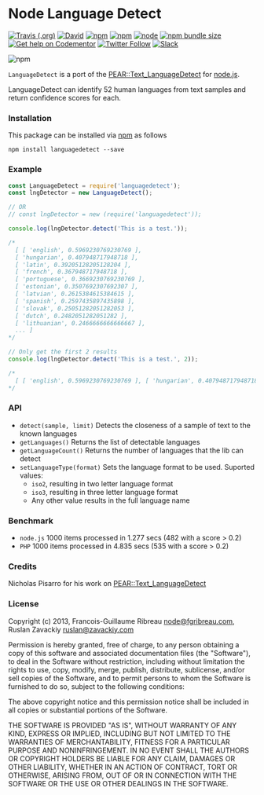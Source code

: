 # Node Language Detect
[![Travis (.org)](https://img.shields.io/travis/FGRibreau/node-language-detect)](http://travis-ci.org/FGRibreau/node-language-detect)
[![David](https://img.shields.io/david/FGRibreau/node-language-detect)](https://david-dm.org/FGRibreau/node-language-detect)
[![npm](https://img.shields.io/npm/v/languagedetect)](https://www.npmjs.com/package/languagedetect)
[![npm](https://img.shields.io/npm/dw/languagedetect)](https://www.npmjs.com/package/languagedetect)
[![node](https://img.shields.io/node/v/languagedetect)](https://www.npmjs.com/package/languagedetect)
[![npm bundle size](https://img.shields.io/bundlephobia/minzip/languagedetect)](https://www.npmjs.com/package/languagedetect)
[![Get help on Codementor](https://img.shields.io/badge/codementor-get%20help-blue.svg)](https://www.codementor.io/francois-guillaume-ribreau?utm_source=github&utm_medium=button&utm_term=francois-guillaume-ribreau&utm_campaign=github)
[![Twitter Follow](https://img.shields.io/twitter/follow/FGRibreau?style=social)](https://twitter.com/FGRibreau) [![Slack](https://img.shields.io/badge/Slack-Join%20our%20tech%20community-17202A?logo=slack)](https://join.slack.com/t/fgribreau/shared_invite/zt-edpjwt2t-Zh39mDUMNQ0QOr9qOj~jrg)

![npm](https://nodei.co/npm/languagedetect.png)

`LanguageDetect` is a port of the [PEAR::Text_LanguageDetect](http://pear.php.net/package/Text_LanguageDetect) for [node.js](http://nodejs.org).

LanguageDetect can identify 52 human languages from text samples and return confidence scores for each.

### Installation
This package can be installed via [npm](http://npmjs.org/) as follows
```shell
npm install languagedetect --save
```
### Example
```javascript
const LanguageDetect = require('languagedetect');
const lngDetector = new LanguageDetect();

// OR
// const lngDetector = new (require('languagedetect'));

console.log(lngDetector.detect('This is a test.'));

/*
  [ [ 'english', 0.5969230769230769 ],
  [ 'hungarian', 0.407948717948718 ],
  [ 'latin', 0.39205128205128204 ],
  [ 'french', 0.367948717948718 ],
  [ 'portuguese', 0.3669230769230769 ],
  [ 'estonian', 0.3507692307692307 ],
  [ 'latvian', 0.2615384615384615 ],
  [ 'spanish', 0.2597435897435898 ],
  [ 'slovak', 0.25051282051282053 ],
  [ 'dutch', 0.2482051282051282 ],
  [ 'lithuanian', 0.2466666666666667 ],
  ... ]
*/

// Only get the first 2 results
console.log(lngDetector.detect('This is a test.', 2));

/*
  [ [ 'english', 0.5969230769230769 ], [ 'hungarian', 0.407948717948718 ] ]
*/
```

### API
* `detect(sample, limit)` Detects the closeness of a sample of text to the known languages
* `getLanguages()` Returns the list of detectable languages
* `getLanguageCount()` Returns the number of languages that the lib can detect
* `setLanguageType(format)` Sets the language format to be used. Suported values:
  * `iso2`, resulting in two letter language format
  * `iso3`, resulting in three letter language format
  * Any other value results in the full language name
### Benchmark
* `node.js` 1000 items processed in 1.277 secs (482 with a score > 0.2)
* `PHP` 1000 items processed in 4.835 secs (535 with a score > 0.2)

### Credits
Nicholas Pisarro for his work on [PEAR::Text_LanguageDetect](http://pear.php.net/package/Text_LanguageDetect)

### License
Copyright (c) 2013, Francois-Guillaume Ribreau <node@fgribreau.com>, Ruslan Zavackiy <ruslan@zavackiy.com>

Permission is hereby granted, free of charge, to any person obtaining a copy of this software and associated documentation files (the "Software"), to deal in the Software without restriction, including without limitation the rights to use, copy, modify, merge, publish, distribute, sublicense, and/or sell copies of the Software, and to permit persons to whom the Software is furnished to do so, subject to the following conditions:

The above copyright notice and this permission notice shall be included in all copies or substantial portions of the Software.

THE SOFTWARE IS PROVIDED "AS IS", WITHOUT WARRANTY OF ANY KIND, EXPRESS OR IMPLIED, INCLUDING BUT NOT LIMITED TO THE WARRANTIES OF MERCHANTABILITY, FITNESS FOR A PARTICULAR PURPOSE AND NONINFRINGEMENT. IN NO EVENT SHALL THE AUTHORS OR COPYRIGHT HOLDERS BE LIABLE FOR ANY CLAIM, DAMAGES OR OTHER LIABILITY, WHETHER IN AN ACTION OF CONTRACT, TORT OR OTHERWISE, ARISING FROM, OUT OF OR IN CONNECTION WITH THE SOFTWARE OR THE USE OR OTHER DEALINGS IN THE SOFTWARE.
